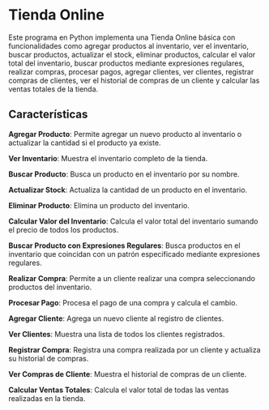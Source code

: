# Tienda Online

Este programa en Python implementa una Tienda Online básica con funcionalidades como agregar productos al inventario, ver el inventario, buscar productos, actualizar el stock, eliminar productos, calcular el valor total del inventario, buscar productos mediante expresiones regulares, realizar compras, procesar pagos, agregar clientes, ver clientes, registrar compras de clientes, ver el historial de compras de un cliente y calcular las ventas totales de la tienda.

## Características

**Agregar Producto**: Permite agregar un nuevo producto al inventario o actualizar la cantidad si el producto ya existe.

**Ver Inventario**: Muestra el inventario completo de la tienda.

**Buscar Producto**: Busca un producto en el inventario por su nombre.

**Actualizar Stock**: Actualiza la cantidad de un producto en el inventario.

**Eliminar Producto**: Elimina un producto del inventario.

**Calcular Valor del Inventario**: Calcula el valor total del inventario sumando el precio de todos los productos.

**Buscar Producto con Expresiones Regulares**: Busca productos en el inventario que coincidan con un patrón especificado mediante expresiones regulares.

**Realizar Compra**: Permite a un cliente realizar una compra seleccionando productos del inventario.

**Procesar Pago**: Procesa el pago de una compra y calcula el cambio.

**Agregar Cliente**: Agrega un nuevo cliente al registro de clientes.

**Ver Clientes**: Muestra una lista de todos los clientes registrados.

**Registrar Compra**: Registra una compra realizada por un cliente y actualiza su historial de compras.

**Ver Compras de Cliente**: Muestra el historial de compras de un cliente.

**Calcular Ventas Totales**: Calcula el valor total de todas las ventas realizadas en la tienda.
